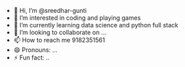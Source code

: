 - 👋 Hi, I’m @sreedhar-gunti
- 👀 I’m interested in coding and playing games
- 🌱 I’m currently learning data science and python full stack
- 💞️ I’m looking to collaborate on ...
- 📫 How to reach me 9182351561
- 😄 Pronouns: ...
- ⚡ Fun fact: ..

<!---
sreedhar-gunti/sreedhar-gunti is a ✨ special ✨ repository because its `README.md` (this file) appears on your GitHub profile.
You can click the Preview link to take a look at your changes.
--->
